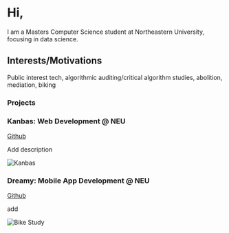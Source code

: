 # Hi, 

I am a Masters Computer Science student at Northeastern University,
focusing in data science.


## Interests/Motivations
Public interest tech, algorithmic auditing/critical algorithm studies, 
abolition, mediation, biking 


### Projects
### Kanbas: Web Development @ NEU
[Github](https://www.mdpi.com/1424-8220/22/8/3048)

Add description 

![Kanbas](/assets/kanbas.jpg)

### Dreamy: Mobile App Development @ NEU
[Github](https://www.mdpi.com/1424-8220/22/11/4240)

add

![Bike Study](/assets/dreamy.jpg)            		


